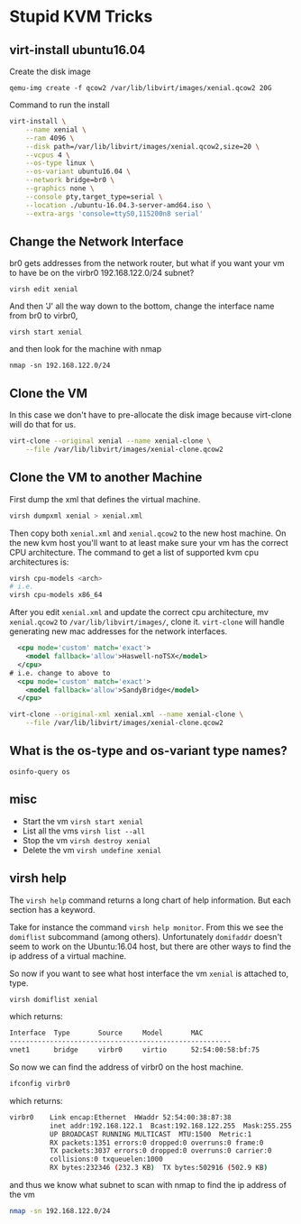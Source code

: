 # Stupid KVM Tricks

## virt-install ubuntu16.04

Create the disk image

`qemu-img create -f qcow2 /var/lib/libvirt/images/xenial.qcow2 20G`

Command to run the install

```bash
virt-install \
    --name xenial \
    --ram 4096 \
    --disk path=/var/lib/libvirt/images/xenial.qcow2,size=20 \
    --vcpus 4 \
    --os-type linux \
    --os-variant ubuntu16.04 \
    --network bridge=br0 \
    --graphics none \
    --console pty,target_type=serial \
    --location ./ubuntu-16.04.3-server-amd64.iso \
    --extra-args 'console=ttyS0,115200n8 serial'
```

## Change the Network Interface
br0 gets addresses from the network router, but what if you want
your vm to have be on the virbr0 192.168.122.0/24 subnet?

`virsh edit xenial`

And then 'J' all the way down to the bottom, change the interface name from br0 to
virbr0, 

`virsh start xenial`

and then look for the machine with nmap

`nmap -sn 192.168.122.0/24`

## Clone the VM

In this case we don't have to pre-allocate the disk image because virt-clone will do that
for us.

```bash
virt-clone --original xenial --name xenial-clone \
    --file /var/lib/libvirt/images/xenial-clone.qcow2
```

## Clone the VM to another Machine

First dump the xml that defines the virtual machine.

```bash
virsh dumpxml xenial > xenial.xml
```

Then copy both `xenial.xml` and `xenial.qcow2` to the new host machine. On the new kvm
host you'll want to at least make sure your vm has the correct CPU architecture.
The command to get a list of supported kvm cpu architectures is:

```bash
virsh cpu-models <arch>
# i.e.
virsh cpu-models x86_64
```

After you edit `xenial.xml` and update the correct cpu architecture, mv `xenial.qcow2`
to `/var/lib/libvirt/images/`, clone it. `virt-clone` will handle generating new
mac addresses for the network interfaces.

```xml
  <cpu mode='custom' match='exact'>
    <model fallback='allow'>Haswell-noTSX</model>
  </cpu>
# i.e. change to above to
  <cpu mode='custom' match='exact'>
    <model fallback='allow'>SandyBridge</model>
  </cpu>

```


```bash
virt-clone --original-xml xenial.xml --name xenial-clone \
    --file /var/lib/libvirt/images/xenial-clone.qcow2
```

## What is the os-type and os-variant type names?

`osinfo-query os`

## misc

* Start the vm `virsh start xenial`  
* List all the vms `virsh list --all`  
* Stop the vm `virsh destroy xenial`   
* Delete the vm `virsh undefine xenial`  

## virsh help

The `virsh help` command returns a long chart of help information. But each section has
a keyword.

Take for instance the command `virsh help monitor`. From this we
see the `domiflist` subcommand (among others). Unfortunately `domifaddr` doesn't seem to
work on the Ubuntu:16.04 host, but there are other ways to find the ip address of
a virtual machine.

So now if you want to see what host interface the vm `xenial` is attached to,
type. 

```bash
virsh domiflist xenial
```

which returns:
```bash
Interface  Type       Source     Model       MAC
-------------------------------------------------------
vnet1      bridge     virbr0     virtio      52:54:00:58:bf:75
```

So now we can find the address of virbr0 on the host machine.

```bash
ifconfig virbr0
```
which returns:

```bash
virbr0    Link encap:Ethernet  HWaddr 52:54:00:38:87:38  
          inet addr:192.168.122.1  Bcast:192.168.122.255  Mask:255.255.255.0
          UP BROADCAST RUNNING MULTICAST  MTU:1500  Metric:1
          RX packets:1351 errors:0 dropped:0 overruns:0 frame:0
          TX packets:3037 errors:0 dropped:0 overruns:0 carrier:0
          collisions:0 txqueuelen:1000 
          RX bytes:232346 (232.3 KB)  TX bytes:502916 (502.9 KB)
```

and thus we know what subnet to scan with nmap to find the ip address of the vm

```bash
nmap -sn 192.168.122.0/24
```
